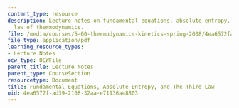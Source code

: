 ```yaml
---
content_type: resource
description: Lecture notes on fundamental equations, absolute entropy, and the third
  law of thermodynamics.
file: /media/courses/5-60-thermodynamics-kinetics-spring-2008/4ea6572fad39216832aae71936a48803_lec_11.pdf
file_type: application/pdf
learning_resource_types:
- Lecture Notes
ocw_type: OCWFile
parent_title: Lecture Notes
parent_type: CourseSection
resourcetype: Document
title: Fundamental Equations, Absolute Entropy, and The Third Law
uid: 4ea6572f-ad39-2168-32aa-e71936a48803
---
```

